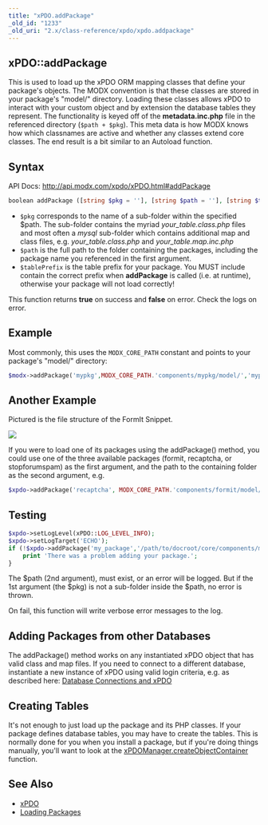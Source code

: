 ```yaml
---
title: "xPDO.addPackage"
_old_id: "1233"
_old_uri: "2.x/class-reference/xpdo/xpdo.addpackage"
---
```


## xPDO::addPackage

This is used to load up the xPDO ORM mapping classes that define your package's objects. The MODX convention is that these classes are stored in your package's "model/" directory. Loading these classes allows xPDO to interact with your custom object and by extension the database tables they represent. The functionality is keyed off of the **metadata.inc.php** file in the referenced directory (`$path + $pkg`). This meta data is how MODX knows how which classnames are active and whether any classes extend core classes. The end result is a bit similar to an Autoload function.

## Syntax

API Docs: <http://api.modx.com/xpdo/xPDO.html#addPackage>

``` php
boolean addPackage ([string $pkg = ''], [string $path = ''], [string $tablePrefix = ''])
```

- `$pkg` corresponds to the name of a sub-folder within the specified $path. The sub-folder contains the myriad _your\_table.class.php_ files and most often a _mysql_ sub-folder which contains additional map and class files, e.g. _your\_table.class.php_ and _your\_table.map.inc.php_
- `$path` is the full path to the folder containing the packages, including the package name you referenced in the first argument.
- `$tablePrefix` is the table prefix for your package. You MUST include contain the correct prefix when **addPackage** is called (i.e. at runtime), otherwise your package will not load correctly!

This function returns **true** on success and **false** on error. Check the logs on error.

## Example

Most commonly, this uses the `MODX_CORE_PATH` constant and points to your package's "model/" directory:

``` php
$modx->addPackage('mypkg',MODX_CORE_PATH.'components/mypkg/model/','mypkg_');
```

## Another Example

Pictured is the file structure of the FormIt Snippet.

![](/download/attachments/12615848/Path_to_models.jpg)

If you were to load one of its packages using the addPackage() method, you could use one of the three available packages (formit, recaptcha, or stopforumspam) as the first argument, and the path to the containing folder as the second argument, e.g.

``` php
$xpdo->addPackage('recaptcha', MODX_CORE_PATH.'components/formit/model/');
```

## Testing

``` php
$xpdo->setLogLevel(xPDO::LOG_LEVEL_INFO);
$xpdo->setLogTarget('ECHO');
if (!$xpdo->addPackage('my_package','/path/to/docroot/core/components/my_package/model/','pkg_')) {
    print 'There was a problem adding your package.';
}
```

The $path (2nd argument), must exist, or an error will be logged. But if the 1st argument (the $pkg) is not a sub-folder inside the $path, no error is thrown.

On fail, this function will write verbose error messages to the log.

## Adding Packages from other Databases

The addPackage() method works on any instantiated xPDO object that has valid class and map files. If you need to connect to a different database, instantiate a new instance of xPDO using valid login criteria, e.g. as described here: [Database Connections and xPDO](extending-modx/xpdo/create-xpdo-instance/connections "Database Connections and xPDO")

## Creating Tables

It's not enough to just load up the package and its PHP classes. If your package defines database tables, you may have to create the tables. This is normally done for you when you install a package, but if you're doing things manually, you'll want to look at the [xPDOManager.createObjectContainer](extending-modx/xpdo/class-reference/xpdomanager/xpdomanager.createobjectcontainer "xPDOManager.createObjectContainer") function.

## See Also

- [xPDO](extending-modx/xpdo "xPDO")
- [Loading Packages](extending-modx/xpdo/custom-models/loading-package "Loading Packages")
